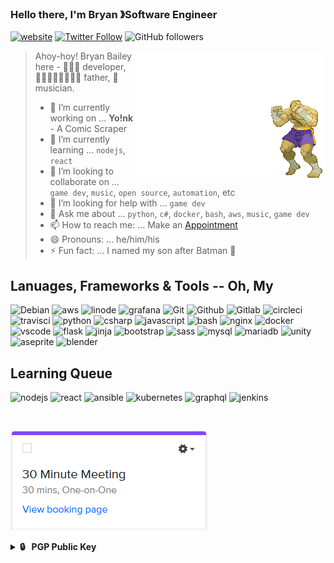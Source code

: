### Hello there, I'm Bryan &#12299;Software Engineer

[![website](https://img.shields.io/badge/Website-46a2f1.svg?&style=flat-square&logo=Google-Chrome&logoColor=white&link=https://brizzle.dev/)](https://brizzle.dev/) [![Twitter Follow](https://img.shields.io/twitter/follow/zetsuboubrizzle?label=Follow)](https://twitter.com/intent/follow?screen_name=zetsuboubrizzle)
![GitHub followers](https://img.shields.io/github/followers/brizzlecodes?label=Follow&style=social)

<img src="./Sagat.webp" style="transform: scaleX(-1);" align="right">

> Ahoy-hoy! Bryan Bailey here - 👨🏾‍💻 developer, 👨🏽‍👩🏽‍👧🏽‍👦🏽 father, 🎹 musician. 
>
>- 🔭 I’m currently working on ... **Yo!nk** - A Comic Scraper
>- 🌱 I’m currently learning ... `nodejs`, `react`
>- 👯 I’m looking to collaborate on ... `game dev`, `music`, `open source`, `automation`, etc
>- 🤔 I’m looking for help with ... `game dev`
>- 💬 Ask me about ... `python`, `c#`, `docker`, `bash`, `aws`, `music`, `game dev`
>- 📫 How to reach me: ... Make an [Appointment](https://calendly.com/brizzledev/30min)
>- 😄 Pronouns: ... he/him/his
>- ⚡ Fun fact: ... I named my son after Batman 🦇

## Lanuages, Frameworks &amp; Tools -- Oh, My

![Debian](https://img.shields.io/badge/-Debian-d70a53?logo=Debian&style=for-the-badge&logoColor=black)
![aws](https://img.shields.io/badge/-aws-ffffff?logo=amazonaws&style=for-the-badge&logoColor=black)
![linode](https://img.shields.io/badge/-linode-00A95C?logo=linode&style=for-the-badge&logoColor=black)
![grafana](https://img.shields.io/badge/-grafana-000000?logo=grafana&style=for-the-badge&logoColor=F5792A)
![Git](https://img.shields.io/badge/-Git-F05032?logo=Git&style=for-the-badge&logoColor=white)
![Github](https://img.shields.io/badge/-Github-181717?logo=Github&style=for-the-badge&logoColor=white)
![Gitlab](https://img.shields.io/badge/-gitlab-EFB15A?logo=gitlab&style=for-the-badge&logoColor=white)
![circleci](https://img.shields.io/badge/-circleci-ffffff?logo=circleci&style=for-the-badge&logoColor=343434)
![travisci](https://img.shields.io/badge/-travisci-3EAAAF?logo=travisci&style=for-the-badge&logoColor=black)
![python](https://img.shields.io/badge/-python-ffffff?logo=python&style=for-the-badge&logoColor=green)
![csharp](https://img.shields.io/badge/-csharp-ffffff?logo=csharp&style=for-the-badge&logoColor=blue)
![javascript](https://img.shields.io/badge/-javascript-ffffff?logo=javascript&style=for-the-badge&logoColor=E5D026)
![bash](https://img.shields.io/badge/-bash-ffffff?logo=GNUBash&style=for-the-badge&logoColor=black)
![nginx](https://img.shields.io/badge/-nginx-ffffff?logo=nginx&style=for-the-badge&logoColor=green)
![docker](https://img.shields.io/badge/-docker-ffffff?logo=docker&style=for-the-badge&logoColor=blue)
![vscode](https://img.shields.io/badge/-vscode-ffffff?logo=visualstudiocode&style=for-the-badge&logoColor=blue)
![flask](https://img.shields.io/badge/-flask-ffffff?logo=Flask&style=for-the-badge&logoColor=black)
![jinja](https://img.shields.io/badge/-jinja-B41717?logo=Jinja&style=for-the-badge&logoColor=white)
![bootstrap](https://img.shields.io/badge/-bootstrap-563d7c?logo=Bootstrap&style=for-the-badge&logoColor=white)
![sass](https://img.shields.io/badge/-sass-000000?logo=sass&style=for-the-badge&logoColor=pink)
![mysql](https://img.shields.io/badge/-mysql-4479A1?logo=mysql&style=for-the-badge&logoColor=black)
![mariadb](https://img.shields.io/badge/-mariadb-003545?logo=mariadb&style=for-the-badge&logoColor=white)
![unity](https://img.shields.io/badge/-unity-ffffff?logo=unity&style=for-the-badge&logoColor=black)
![aseprite](https://img.shields.io/badge/-aseprite-7D929E?logo=aseprite&style=for-the-badge&logoColor=white)
![blender](https://img.shields.io/badge/-blender-000000?logo=blender&style=for-the-badge&logoColor=F5792A)


## Learning Queue
![nodejs](https://img.shields.io/badge/-nodejs-000000?logo=nodedotjs&style=for-the-badge&logoColor=339933)
![react](https://img.shields.io/badge/-react-000000?logo=react&style=for-the-badge&logoColor=61DAFB)
![ansible](https://img.shields.io/badge/-ansible-EE0000?logo=ansible&style=for-the-badge&logoColor=white)
![kubernetes](https://img.shields.io/badge/-kubernetes-326CE5?logo=kubernetes&style=for-the-badge&logoColor=white)
![graphql](https://img.shields.io/badge/-graphql-E10098?logo=graphql&style=for-the-badge&logoColor=white)
![jenkins](https://img.shields.io/badge/-jenkins-D24939?logo=jenkins&style=for-the-badge&logoColor=white)

<br>

[![Calendly booking](./booking.PNG)](https://calendly.com/brizzledev/30min)

<details>
    <summary><strong>🔒 &nbsp;&nbsp;PGP Public Key</strong></summary>
    <pre>
-----BEGIN PGP PUBLIC KEY BLOCK-----
Version: FlowCrypt Email Encryption 8.2.8
Comment: Seamlessly send and receive encrypted email

xjMEYnRCLBYJKwYBBAHaRw8BAQdA7LQM/Pi1kcZ8K3Le6uNZrpe6cq+8Wi9r
BHIeC24sSPLNI0JyeWFuIEJhaWxleSA8YnJpenpsZWRldkBnbWFpbC5jb20+
wo8EEBYKACAFAmJ0QiwGCwkHCAMCBBUICgIEFgIBAAIZAQIbAwIeAQAhCRCw
xm+iJitszhYhBEyIj+egJqioitaTNbDGb6ImK2zOG3sA/i+R9P5nXDWL6MjX
0IKnQHQP23KW22yu6U01YlekISh5AP95Lpo9j56skKmUShh6+ldO5i3m5Chc
cmyUGRnwytFcBs44BGJ0QiwSCisGAQQBl1UBBQEBB0D6S1BoKtMemaL6ORq5
V7cNKkDDmLQEg/FuQHMCo278LwMBCAfCeAQYFggACQUCYnRCLAIbDAAhCRCw
xm+iJitszhYhBEyIj+egJqioitaTNbDGb6ImK2zOog8BALMqOWMMborBXocU
Ay8S2MEnNYerOREKUTrLXsZJ4dmDAQD+gOlUQR26UBLF17sQ91WTxKcOGhPS
NYLUh/LDVqcXDg==
=6puW
-----END PGP PUBLIC KEY BLOCK-----
    </pre>
</details>
